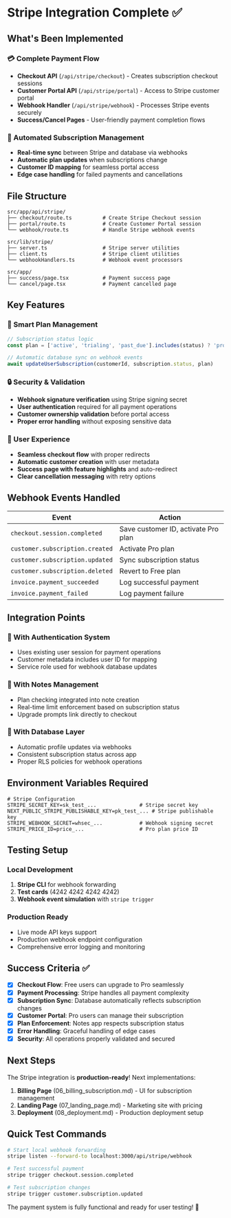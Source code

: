 # Stripe Integration Complete ✅

## What's Been Implemented

### 💳 Complete Payment Flow
- **Checkout API** (`/api/stripe/checkout`) - Creates subscription checkout sessions
- **Customer Portal API** (`/api/stripe/portal`) - Access to Stripe customer portal
- **Webhook Handler** (`/api/stripe/webhook`) - Processes Stripe events securely
- **Success/Cancel Pages** - User-friendly payment completion flows

### 🔄 Automated Subscription Management
- **Real-time sync** between Stripe and database via webhooks
- **Automatic plan updates** when subscriptions change
- **Customer ID mapping** for seamless portal access
- **Edge case handling** for failed payments and cancellations

## File Structure

```
src/app/api/stripe/
├── checkout/route.ts          # Create Stripe Checkout session
├── portal/route.ts            # Create Customer Portal session
└── webhook/route.ts           # Handle Stripe webhook events

src/lib/stripe/
├── server.ts                  # Stripe server utilities
├── client.ts                  # Stripe client utilities  
└── webhookHandlers.ts         # Webhook event processors

src/app/
├── success/page.tsx           # Payment success page
└── cancel/page.tsx            # Payment cancelled page
```

## Key Features

### 🎯 Smart Plan Management
```typescript
// Subscription status logic
const plan = ['active', 'trialing', 'past_due'].includes(status) ? 'pro' : 'free'

// Automatic database sync on webhook events
await updateUserSubscription(customerId, subscription.status, plan)
```

### 🔒 Security & Validation
- **Webhook signature verification** using Stripe signing secret
- **User authentication** required for all payment operations
- **Customer ownership validation** before portal access
- **Proper error handling** without exposing sensitive data

### 📱 User Experience
- **Seamless checkout flow** with proper redirects
- **Automatic customer creation** with user metadata
- **Success page with feature highlights** and auto-redirect
- **Clear cancellation messaging** with retry options

## Webhook Events Handled

| Event | Action |
|-------|---------|
| `checkout.session.completed` | Save customer ID, activate Pro plan |
| `customer.subscription.created` | Activate Pro plan |
| `customer.subscription.updated` | Sync subscription status |
| `customer.subscription.deleted` | Revert to Free plan |
| `invoice.payment_succeeded` | Log successful payment |
| `invoice.payment_failed` | Log payment failure |

## Integration Points

### 🔗 With Authentication System
- Uses existing user session for payment operations
- Customer metadata includes user ID for mapping
- Service role used for webhook database updates

### 🔗 With Notes Management
- Plan checking integrated into note creation
- Real-time limit enforcement based on subscription status
- Upgrade prompts link directly to checkout

### 🔗 With Database Layer
- Automatic profile updates via webhooks
- Consistent subscription status across app
- Proper RLS policies for webhook operations

## Environment Variables Required

```env
# Stripe Configuration
STRIPE_SECRET_KEY=sk_test_...              # Stripe secret key
NEXT_PUBLIC_STRIPE_PUBLISHABLE_KEY=pk_test_... # Stripe publishable key
STRIPE_WEBHOOK_SECRET=whsec_...            # Webhook signing secret
STRIPE_PRICE_ID=price_...                  # Pro plan price ID
```

## Testing Setup

### Local Development
1. **Stripe CLI** for webhook forwarding
2. **Test cards** (4242 4242 4242 4242)
3. **Webhook event simulation** with `stripe trigger`

### Production Ready
- Live mode API keys support
- Production webhook endpoint configuration
- Comprehensive error logging and monitoring

## Success Criteria ✅

- [x] **Checkout Flow**: Free users can upgrade to Pro seamlessly
- [x] **Payment Processing**: Stripe handles all payment complexity
- [x] **Subscription Sync**: Database automatically reflects subscription changes
- [x] **Customer Portal**: Pro users can manage their subscription
- [x] **Plan Enforcement**: Notes app respects subscription status
- [x] **Error Handling**: Graceful handling of edge cases
- [x] **Security**: All operations properly validated and secured

## Next Steps

The Stripe integration is **production-ready**! Next implementations:
1. **Billing Page** (06_billing_subscription.md) - UI for subscription management
2. **Landing Page** (07_landing_page.md) - Marketing site with pricing
3. **Deployment** (08_deployment.md) - Production deployment setup

## Quick Test Commands

```bash
# Start local webhook forwarding
stripe listen --forward-to localhost:3000/api/stripe/webhook

# Test successful payment
stripe trigger checkout.session.completed

# Test subscription changes  
stripe trigger customer.subscription.updated
```

The payment system is fully functional and ready for user testing! 🚀